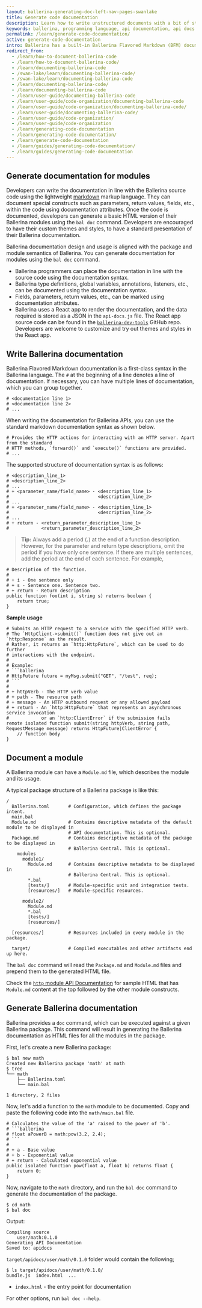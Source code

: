 ```yaml
---
layout: ballerina-generating-doc-left-nav-pages-swanlake
title: Generate code documentation
description: Learn how to write unstructured documents with a bit of structure to enable HTML content generation as API documentation.
keywords: ballerina, programming language, api documentation, api docs
permalink: /learn/generate-code-documentation/
active: generate-code-documentation
intro: Ballerina has a built-in Ballerina Flavored Markdown (BFM) documentation framework named Docerina. The documentation framework allows you to write unstructured documents with a bit of structure to generate HTML content as API documentation.
redirect_from:
  - /learn/how-to-document-ballerina-code
  - /learn/how-to-document-ballerina-code/
  - /learn/documenting-ballerina-code
  - /swan-lake/learn/documenting-ballerina-code/
  - /swan-lake/learn/documenting-ballerina-code
  - /learn/documenting-ballerina-code/
  - /learn/documenting-ballerina-code
  - /learn/user-guide/documenting-ballerina-code
  - /learn/user-guide/code-organization/documenting-ballerina-code
  - /learn/user-guide/code-organization/documenting-ballerina-code/
  - /learn/user-guide/documenting-ballerina-code/
  - /learn/user-guide/code-organization/
  - /learn/user-guide/code-organization
  - /learn/generating-code-documentation
  - /learn/generating-code-documentation/
  - /learn/generate-code-documentation
  - /learn/guides/generating-code-documentation/
  - /learn/guides/generating-code-documentation
---
```


## Generate documentation for modules

Developers can write the documentation in line with the Ballerina source code using the lightweight <a href="https://daringfireball.net/projects/markdown/syntax" target="_blank">markdown</a> markup language.
They can document special constructs such as parameters, return values, fields, etc., within the code using documentation attributes.
Once the code is documented, developers can generate a basic HTML version of their Ballerina modules using the `bal doc` command. Developers are encouraged to have their custom themes and styles, to have a standard presentation of their Ballerina documentation.

Ballerina documentation design and usage is aligned with the package and module semantics of Ballerina. You can generate documentation for modules using the `bal doc` command.

* Ballerina programmers can place the documentation in line with the source code using the documentation syntax.
* Ballerina type definitions, global variables, annotations, listeners, etc., can be documented using the documentation syntax.
* Fields, parameters, return values, etc., can be marked using documentation attributes.
* Ballerina uses a React app to render the documentation, and the data required is stored as a JSON in the `api-docs.js` file. The React app source code can be found in the <a href="https://github.com/ballerina-platform/ballerina-dev-tools/tree/main/docerina-ui" target="_blank">`ballerina-dev-tools`</a> GitHub repo. Developers are welcome to customize and try out themes and styles in the React app.

## Write Ballerina documentation

Ballerina Flavored Markdown documentation is a first-class syntax in the Ballerina language. The ``#`` at the beginning of a line denotes a line of documentation. 
If necessary, you can have multiple lines of documentation, which you can group together.

```ballerina
# <documentation line 1>
# <documentation line 2>
# ...
```

When writing the documentation for Ballerina APIs, you can use the standard markdown documentation syntax as shown below.

```ballerina
# Provides the HTTP actions for interacting with an HTTP server. Apart from the standard 
# HTTP methods, `forward()` and `execute()` functions are provided.
# ...
```

The supported structure of documentation syntax is as follows:

```ballerina
# <description_line_1>
# <description_line_2>
# ...
# + <parameter_name/field_name> - <description_line_1>
#                                 <description_line_2>
# ...
# + <parameter_name/field_name> - <description_line_1>
#                                 <description_line_2>
# ...
# + return - <return_parameter_description_line_1>
#            <return_parameter_description_line_2>
```

>**Tip:** Always add a period (**.**) at the end of a function description. However, for the parameter and return type descriptions, omit the period if you have only one sentence. If there are multiple sentences, add the period at the end of each sentence. For example,

```ballerina
# Description of the function.
#
# + i - One sentence only
# + s - Sentence one. Sentence two.
# + return - Return description
public function foo(int i, string s) returns boolean {
    return true;
}
```

**Sample usage**

```ballerina
# Submits an HTTP request to a service with the specified HTTP verb.
# The `HttpClient->submit()` function does not give out an `http:Response` as the result.
# Rather, it returns an `http:HttpFuture`, which can be used to do further 
# interactions with the endpoint.
#
# Example:
# ```ballerina
# HttpFuture future = myMsg.submit("GET", "/test", req);
# ```
#
# + httpVerb - The HTTP verb value
# + path - The resource path
# + message - An HTTP outbound request or any allowed payload
# + return - An `http:HttpFuture` that represents an asynchronous service invocation 
#            or an `http:ClientError` if the submission fails
remote isolated function submit(string httpVerb, string path, RequestMessage message) returns HttpFuture|ClientError {
    // function body
}
```

## Document a module

A Ballerina module can have a `Module.md` file, which describes the module and its usage.

A typical package structure of a Ballerina package is like this:

```
/
  Ballerina.toml       # Configuration, which defines the package intent.
  main.bal
  Module.md            # Contains descriptive metadata of the default module to be displayed in
                       # API documentation. This is optional.
  Package.md           # Contains descriptive metadata of the package to be displayed in
                       # Ballerina Central. This is optional.
    modules
      module1/             
        Module.md      # Contains descriptive metadata to be displayed in 
                       # Ballerina Central. This is optional.
        *.bal
        [tests/]       # Module-specific unit and integration tests.
        [resources/]   # Module-specific resources.

      module2/
        Module.md
        *.bal
        [tests/]
        [resources/]

  [resources/]         # Resources included in every module in the package.

  target/              # Compiled executables and other artifacts end up here.
```

The `bal doc` command will read the `Package.md` and `Module.md` files and prepend them to the generated HTML file.

Check the <a href="https://lib.ballerina.io/ballerina/http/latest" target="_blank">`http` module API Documentation</a> for sample HTML that has `Module.md` content at the top followed by the other module constructs.

## Generate Ballerina documentation

Ballerina provides a `doc` command, which can be executed against a given Ballerina package. This command will result in generating the Ballerina documentation as HTML files for all the modules in the package.

First, let's create a new Ballerina package:

```
$ bal new math
Created new Ballerina package 'math' at math
$ tree
└── math
    ├── Ballerina.toml
    └── main.bal

1 directory, 2 files
```

Now, let's add a function to the `math` module to be documented. Copy and paste the following code into the `math/main.bal` file.

```ballerina
# Calculates the value of the 'a' raised to the power of 'b'.
# ```ballerina
# float aPowerB = math:pow(3.2, 2.4);
# ```
# 
# + a - Base value
# + b - Exponential value
# + return - Calculated exponential value
public isolated function pow(float a, float b) returns float {
    return 0;
}
```

Now, navigate to the `math` directory, and run the `bal doc` command to generate the documentation of the package.
```
$ cd math
$ bal doc
```
Output:
```
Compiling source
	user/math:0.1.0
Generating API Documentation
Saved to: apidocs
```

`target/apidocs/user/math/0.1.0` folder would contain the following;
```
$ ls target/apidocs/user/math/0.1.0/
bundle.js  index.html  ...
```

* `index.html`  - the entry point for documentation

For other options, run `bal doc --help`.

